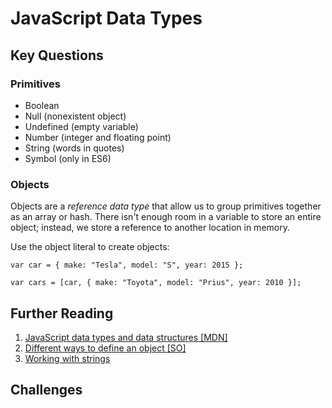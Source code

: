 # JavaScript Data Types

## Key Questions

### Primitives

* Boolean
* Null (nonexistent object)
* Undefined (empty variable)
* Number (integer and floating point)
* String (words in quotes)
* Symbol (only in ES6)

### Objects

Objects are a *reference data type* that allow us to group primitives together as an array or hash. There isn't enough room in a variable to store an entire object; instead, we store a reference to another location in memory.

Use the object literal to create objects:
```
var car = { make: "Tesla", model: "S", year: 2015 };
```
```
var cars = [car, { make: "Toyota", model: "Prius", year: 2010 }];
```

## Further Reading

1. [JavaScript data types and data structures [MDN]](https://developer.mozilla.org/en-US/docs/Web/JavaScript/Data_structures)
2. [Different ways to define an object [SO]](http://stackoverflow.com/questions/1143498/difference-between-an-object-and-a-hash)
3. [Working with strings](http://learnjsdata.com/strings.html)

## Challenges
